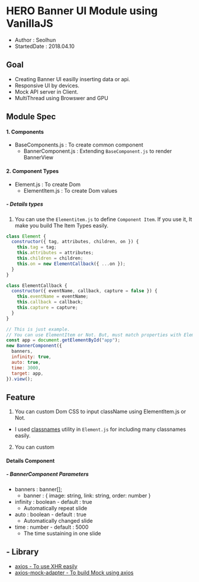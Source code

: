 # HERO Banner UI Module using VanillaJS

- Author : Seolhun
- StartedDate : 2018.04.10

## Goal

- Creating Banner UI easilly inserting data or api.
- Responsive UI by devices.
- Mock API server in Client.
- MultiThread using Browswer and GPU

## Module Spec

#### 1. Components

- BaseComponents.js : To create common component
  - BannerComponent.js : Extending `BaseComponent.js` to render BannerView

#### 2. Component Types

- Element.js : To create Dom
  - ElementItem.js : To create Dom values

##### - Details types

1. You can use the `Elementitem.js` to define `Component Item`. If you use it, It make you build The Item Types easily.

```javascript
class Element {
  constructor({ tag, attributes, children, on }) {
    this.tag = tag;
    this.attributes = attributes;
    this.children = children;
    this.on = new ElementCallback({ ...on });
  }
}

class ElementCallback {
  constructor({ eventName, callback, capture = false }) {
    this.eventName = eventName;
    this.callback = callback;
    this.capture = capture;
  }
}

// This is just example.
// You can use ElementItem or Not. But, must match properties with ElementItem.
const app = document.getElementById("app");
new BannerComponent({
  banners,
  infinity: true,
  auto: true,
  time: 3000,
  target: app,
}).view();
```

## Feature

1. You can custom Dom CSS to input className using ElementItem.js or Not.

- I used [classnames](https://github.com/JedWatson/classnames) utility in `Element.js` for including many classnames easily.

2. You can custom

#### Details Component

##### - BannerComponent Parameters

- banners : banner[];
  - banner : { image: string, link: string, order: number }
- infinity : boolean - default : true
  - Automatically repeat slide
- auto : boolean - default : true
  - Automatically changed slide
- time : number - default : 5000
  - The time sustaining in one slide

## - Library

- [axios - To use XHR easily](https://github.com/axios/axios)
- [axios-mock-adapter - To build Mock using axios](https://github.com/ctimmerm/axios-mock-adapter)

